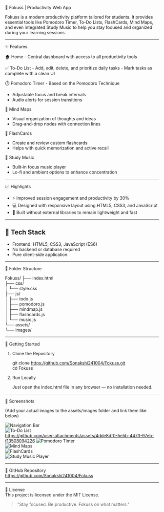 🎯 Fokuss | Productivity Web App

Fokuss is a modern productivity platform tailored for students. It provides essential tools like Pomodoro Timer, To-Do Lists, FlashCards, Mind Maps, and even integrated Study Music to help you stay focused and organized during your learning sessions.

---

✨ Features

  🏠 Home
    - Central dashboard with access to all productivity tools

  ✅ To-Do List
    - Add, edit, delete, and prioritize daily tasks
    - Mark tasks as complete with a clean UI

  ⏱️ Pomodoro Timer
    - Based on the Pomodoro Technique
- Adjustable focus and break intervals
- Audio alerts for session transitions

🧠 Mind Maps
- Visual organization of thoughts and ideas
- Drag-and-drop nodes with connection lines

🧾 FlashCards
- Create and review custom flashcards
- Helps with quick memorization and active recall

🎵 Study Music
- Built-in focus music player
- Lo-fi and ambient options to enhance concentration

---

📈 Highlights

- ⚡ Improved session engagement and productivity by 30%
- 💻 Designed with responsive layout using HTML5, CSS3, and JavaScript
- 🎯 Built without external libraries to remain lightweight and fast

---

## 🧰 Tech Stack

- Frontend: HTML5, CSS3, JavaScript (ES6)
- No backend or database required
- Pure client-side application

---

📂 Folder Structure

Fokuss/
├── index.html  
├── css/  
│   └── style.css  
├── js/  
│   ├── todo.js  
│   ├── pomodoro.js  
│   ├── mindmap.js  
│   ├── flashcards.js  
│   └── music.js  
└── assets/  
    └── images/

---

🚀 Getting Started

1. Clone the Repository

   git clone https://github.com/Sonakshi241004/Fokuss.git  
   cd Fokuss

2. Run Locally

   Just open the index.html file in any browser — no installation needed.

---

📸 Screenshots

(Add your actual images to the assets/images folder and link them like below)

![Navigation Bar](./assets/images/navbar.png)  
![To-Do List](./assets/images/todo.png)  
https://github.com/user-attachments/assets/4dde8df0-5e5b-4473-97eb-f13508094226
![Pomodoro Timer](./assets/images/pomodoro.png)  
![Mind Maps](./assets/images/mindmap.png)  
![FlashCards](./assets/images/flashcards.png)  
![Study Music Player](./assets/images/music.png)

---

🔗 GitHub Repository  
https://github.com/Sonakshi241004/Fokuss

---

📄 License  
This project is licensed under the MIT License.

> "Stay focused. Be productive. Fokuss on what matters."




 
